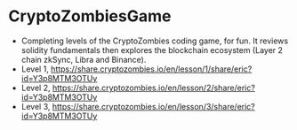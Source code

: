 # CryptoZombiesGame
- Completing levels of the CryptoZombies coding game, for fun. It reviews solidity fundamentals then explores the blockchain ecosystem (Layer 2 chain zkSync, Libra and Binance).
- Level 1, https://share.cryptozombies.io/en/lesson/1/share/eric?id=Y3p8MTM3OTUy
- Level 2, https://share.cryptozombies.io/en/lesson/2/share/eric?id=Y3p8MTM3OTUy
- Level 3, https://share.cryptozombies.io/en/lesson/3/share/eric?id=Y3p8MTM3OTUy


